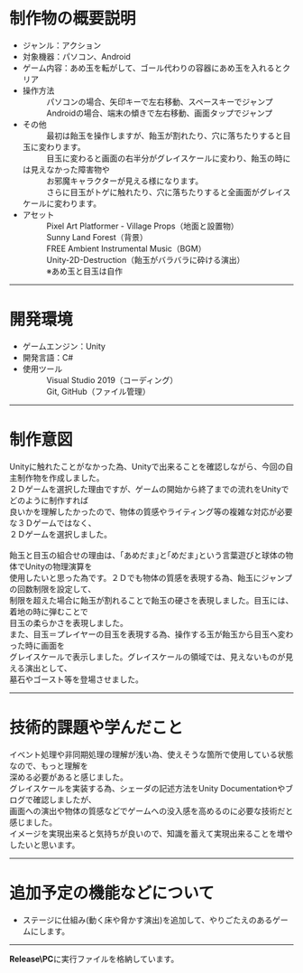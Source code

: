 # 制作物の概要説明
 - ジャンル：アクション
 - 対象機器：パソコン、Android
 - ゲーム内容：あめ玉を転がして、ゴール代わりの容器にあめ玉を入れるとクリア
 - 操作方法<br>
&emsp;&emsp;&emsp;パソコンの場合、矢印キーで左右移動、スペースキーでジャンプ<br>
&emsp;&emsp;&emsp;Androidの場合、端末の傾きで左右移動、画面タップでジャンプ<br>
 - その他<br>
&emsp;&emsp;&emsp;最初は飴玉を操作しますが、飴玉が割れたり、穴に落ちたりすると目玉に変わります。<br>
&emsp;&emsp;&emsp;目玉に変わると画面の右半分がグレイスケールに変わり、飴玉の時には見えなかった障害物や<br>
&emsp;&emsp;&emsp;お邪魔キャラクターが見える様になります。<br>
&emsp;&emsp;&emsp;さらに目玉がトゲに触れたり、穴に落ちたりすると全画面がグレイスケールに変わります。<br>
 - アセット<br>
&emsp;&emsp;&emsp;Pixel Art Platformer - Village Props（地面と設置物）<br>
&emsp;&emsp;&emsp;Sunny Land Forest（背景）<br>
&emsp;&emsp;&emsp;FREE Ambient Instrumental Music（BGM）<br>
&emsp;&emsp;&emsp;Unity-2D-Destruction（飴玉がバラバラに砕ける演出）<br>
&emsp;&emsp;&emsp;※あめ玉と目玉は自作<br>
***
# 開発環境<br>
 - ゲームエンジン：Unity<br>
 - 開発言語：C#<br>
 - 使用ツール<br>
&emsp;&emsp;&emsp;Visual Studio 2019（コーディング）<br>
&emsp;&emsp;&emsp;Git, GitHub（ファイル管理）<br>
***
# 制作意図
Unityに触れたことがなかった為、Unityで出来ることを確認しながら、今回の自主制作物を作成しました。<br>
２Ｄゲームを選択した理由ですが、ゲームの開始から終了までの流れをUnityでどのように制作すれば<br>
良いかを理解したかったので、物体の質感やライティング等の複雑な対応が必要な３Ｄゲームではなく、<br>
２Ｄゲームを選択しました。<br>
<br>
飴玉と目玉の組合せの理由は、｢あめだま｣と｢めだま｣という言葉遊びと球体の物体でUnityの物理演算を<br>
使用したいと思った為です。２Ｄでも物体の質感を表現する為、飴玉にジャンプの回数制限を設定して、<br>
制限を超えた場合に飴玉が割れることで飴玉の硬さを表現しました。目玉には、着地の時に弾むことで<br>
目玉の柔らかさを表現しました。<br>
また、目玉＝プレイヤーの目玉を表現する為、操作する玉が飴玉から目玉へ変わった時に画面を<br>
グレイスケールで表示しました。グレイスケールの領域では、見えないものが見える演出として、<br>
墓石やゴースト等を登場させました。<br>
***
# 技術的課題や学んだこと
イベント処理や非同期処理の理解が浅い為、使えそうな箇所で使用している状態なので、もっと理解を<br>
深める必要があると感じました。<br>
グレイスケールを実装する為、シェーダの記述方法をUnity Documentationやブログで確認しましたが、<br>
画面への演出や物体の質感などでゲームへの没入感を高めるのに必要な技術だと感じました。<br>
イメージを実現出来ると気持ちが良いので、知識を蓄えて実現出来ることを増やしたいと思います。<br>
***
# 追加予定の機能などについて
- ステージに仕組み(動く床や脅かす演出)を追加して、やりごたえのあるゲームにします。
***
**Release\PC**に実行ファイルを格納しています。
